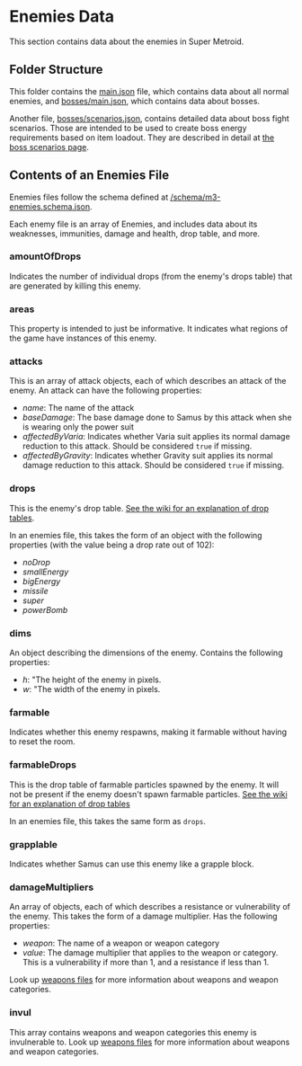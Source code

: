 # Enemies Data
This section contains data about the enemies in Super Metroid.

## Folder Structure
This folder contains the [main.json](main.json) file, which contains data about all normal enemies, and [bosses/main.json](bosses/main.json), which contains data about bosses.

Another file, [bosses/scenarios.json](bosses/scenarios.json), contains detailed data about boss fight scenarios. Those are intended to be used to create boss energy requirements based on item loadout. They are described in detail at [the boss scenarios page](bossScenarios-readme.md).

## Contents of an Enemies File
Enemies files follow the schema defined at [/schema/m3-enemies.schema.json](../schema/m3-enemies.schema.json).

Each enemy file is an array of Enemies, and includes data about its weaknesses, immunities, damage and health, drop table, and more.

### amountOfDrops
Indicates the number of individual drops (from the enemy's drops table) that are generated by killing this enemy.

### areas
This property is intended to just be informative. It indicates what regions of the game have instances of this enemy.

### attacks
This is an array of attack objects, each of which describes an attack of the enemy. An attack can have the following properties:
* _name_: The name of the attack
* _baseDamage_: The base damage done to Samus by this attack when she is wearing only the power suit
* _affectedByVaria_: Indicates whether Varia suit applies its normal damage reduction to this attack. Should be considered `true` if missing.
* _affectedByGravity_: Indicates whether Gravity suit applies its normal damage reduction to this attack. Should be considered `true` if missing.

### drops
This is the enemy's drop table. [See the wiki for an explanation of drop tables](https://wiki.supermetroid.run/Enemies#How_Drops_Work).

In an enemies file, this takes the form of an object with the following properties (with the value being a drop rate out of 102):
* _noDrop_
* _smallEnergy_
* _bigEnergy_
* _missile_
* _super_
* _powerBomb_

### dims
An object describing the dimensions of the enemy. Contains the following properties:
* _h_: "The height of the enemy in pixels.
* _w_: "The width of the enemy in pixels.

### farmable
Indicates whether this enemy respawns, making it farmable without having to reset the room.

### farmableDrops
This is the drop table of farmable particles spawned by the enemy. It will not be present if the enemy doesn't spawn farmable particles. [See the wiki for an explanation of drop tables](https://wiki.supermetroid.run/Enemies#How_Drops_Work)

In an enemies file, this takes the same form as `drops`.

### grapplable
Indicates whether Samus can use this enemy like a grapple block.

### damageMultipliers
An array of objects, each of which describes a resistance or vulnerability of the enemy. This takes the form of a damage multiplier. Has the following properties:
* _weapon_: The name of a weapon or weapon category
* _value_: The damage multiplier that applies to the weapon or category. This is a vulnerability if more than 1, and a resistance if less than 1.

Look up [weapons files](../weapons/weapons-readme.md) for more information about weapons and weapon categories.

### invul
This array contains weapons and weapon categories this enemy is invulnerable to.
Look up [weapons files](../weapons/weapons-readme.md) for more information about weapons and weapon categories.
